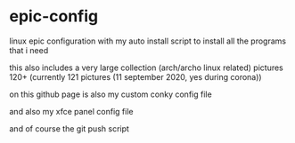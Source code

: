 # epic-config
linux epic configuration
with my auto install script to install all the programs that i need

this also includes a very large collection (arch/archo linux related) pictures 120+ (currently 121 pictures (11 september 2020, yes during corona))

on this github page is also my custom conky config file

and also my xfce panel config file

and of course the git push script
